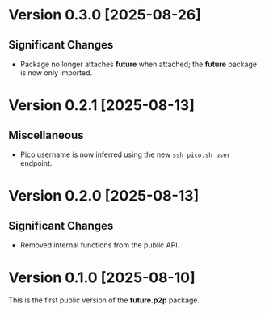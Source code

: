 # Version 0.3.0 [2025-08-26]

## Significant Changes

 * Package no longer attaches **future** when attached; the **future**
   package is now only imported.


# Version 0.2.1 [2025-08-13]

## Miscellaneous

 * Pico username is now inferred using the new `ssh pico.sh user`
   endpoint.


# Version 0.2.0 [2025-08-13]

## Significant Changes

 * Removed internal functions from the public API.


# Version 0.1.0 [2025-08-10]

This is the first public version of the **future.p2p** package.

